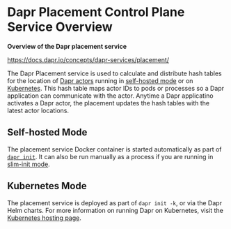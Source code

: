 # Dapr Placement Control Plane Service Overview

**Overview of the Dapr placement service**

https://docs.dapr.io/concepts/dapr-services/placement/

The Dapr Placement service is used to calculate and distribute hash tables for the location of [Dapr actors](https://docs.dapr.io/developing-applications/building-blocks/actors/) running in [self-hosted mode](https://docs.dapr.io/operations/hosting/self-hosted/) or on [Kubernetes](https://docs.dapr.io/operations/hosting/kubernetes/). This hash table maps actor IDs to pods or processes so a Dapr application can communicate with the actor. Anytime a Dapr applicatino activates a Dapr actor, the placement updates the hash tables with the latest actor locations.

## Self-hosted Mode

The placement service Docker container is started automatically as part of [`dapr init`](https://docs.dapr.io/operations/hosting/self-hosted/self-hosted-with-docker/). It can also be run manually as a process if you are running in [slim-init mode](https://docs.dapr.io/operations/hosting/self-hosted/self-hosted-no-docker/).

## Kubernetes Mode

The placement service is deployed as part of `dapr init -k`, or via the Dapr Helm charts. For more information on running Dapr on Kubernetes, visit the [Kubernetes hosting page](https://docs.dapr.io/operations/hosting/kubernetes/).
